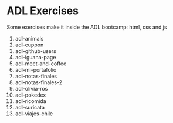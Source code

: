 # ADL Exercises

Some exercises make it inside the ADL bootcamp: html, css and js

1. adl-animals
2. adl-cuppon
3. adl-github-users
4. adl-iguana-page
5. adl-meet-and-coffee
6. adl-mi-portafolio
7. adl-notas-finales
8. adl-notas-finales-2
9. adl-olivia-ros
10. adl-pokedex
11. adl-ricomida
12. adl-suricata
13. adl-viajes-chile
